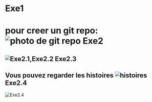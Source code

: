 Exe1
===
pour creer un git repo:
![photo de git repo](https://img-blog.csdnimg.cn/direct/22c0a78cd907469ca4c188776d13ab8d.png)
Exe2
===
![Exe2.1,Exe2.2](https://img-blog.csdnimg.cn/direct/c69d7751415e4f73bee81eba9706ed76.png)
Exe2.3
---
Vous pouvez regarder les histoires
![histoires](https://img-blog.csdnimg.cn/direct/7d509753f2ef41ffbbd951c8f2ef75fd.png)
Exe2.4
---
![Exe2.4](https://img-blog.csdnimg.cn/direct/d846755434bc4ff4b948b481251ecfb5.png)
